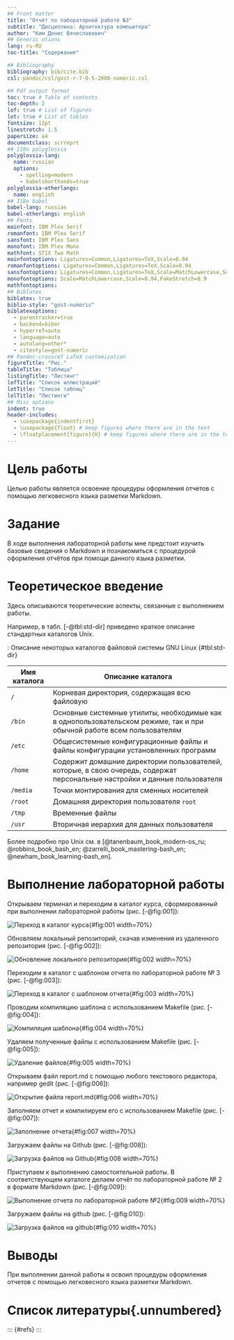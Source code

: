 ```yaml
---
## Front matter
title: "Отчёт по лабораторной работе №3"
subtitle: "Дисциплина: Архитектура компьютера"
author: "Ким Денис Вячеславович"
## Generic otions
lang: ru-RU
toc-title: "Содержание"

## Bibliography
bibliography: bib/cite.bib
csl: pandoc/csl/gost-r-7-0-5-2008-numeric.csl

## Pdf output format
toc: true # Table of contents
toc-depth: 2
lof: true # List of figures
lot: true # List of tables
fontsize: 12pt
linestretch: 1.5
papersize: a4
documentclass: scrreprt
## I18n polyglossia
polyglossia-lang:
  name: russian
  options:
	- spelling=modern
	- babelshorthands=true
polyglossia-otherlangs:
  name: english
## I18n babel
babel-lang: russian
babel-otherlangs: english
## Fonts
mainfont: IBM Plex Serif
romanfont: IBM Plex Serif
sansfont: IBM Plex Sans
monofont: IBM Plex Mono
mathfont: STIX Two Math
mainfontoptions: Ligatures=Common,Ligatures=TeX,Scale=0.94
romanfontoptions: Ligatures=Common,Ligatures=TeX,Scale=0.94
sansfontoptions: Ligatures=Common,Ligatures=TeX,Scale=MatchLowercase,Scale=0.94
monofontoptions: Scale=MatchLowercase,Scale=0.94,FakeStretch=0.9
mathfontoptions:
## Biblatex
biblatex: true
biblio-style: "gost-numeric"
biblatexoptions:
  - parentracker=true
  - backend=biber
  - hyperref=auto
  - language=auto
  - autolang=other*
  - citestyle=gost-numeric
## Pandoc-crossref LaTeX customization
figureTitle: "Рис."
tableTitle: "Таблица"
listingTitle: "Листинг"
lofTitle: "Список иллюстраций"
lotTitle: "Список таблиц"
lolTitle: "Листинги"
## Misc options
indent: true
header-includes:
  - \usepackage{indentfirst}
  - \usepackage{float} # keep figures where there are in the text
  - \floatplacement{figure}{H} # keep figures where there are in the text
---
```


# Цель работы

Целью работы является освоение процедуры оформления отчетов с помощью легковесного
языка разметки Markdown.

# Задание

В ходе выполнения лабораторной работы мне предстоит изучить базовые сведения о Markdown и познакомиться с процедурой оформления отчётов при помощи данного языка разметки.

# Теоретическое введение

Здесь описываются теоретические аспекты, связанные с выполнением работы.

Например, в табл. [-@tbl:std-dir] приведено краткое описание стандартных каталогов Unix.

: Описание некоторых каталогов файловой системы GNU Linux {#tbl:std-dir}

| Имя каталога | Описание каталога                                                                                                          |
|--------------|----------------------------------------------------------------------------------------------------------------------------|
| `/`          | Корневая директория, содержащая всю файловую                                                                               |
| `/bin `      | Основные системные утилиты, необходимые как в однопользовательском режиме, так и при обычной работе всем пользователям     |
| `/etc`       | Общесистемные конфигурационные файлы и файлы конфигурации установленных программ                                           |
| `/home`      | Содержит домашние директории пользователей, которые, в свою очередь, содержат персональные настройки и данные пользователя |
| `/media`     | Точки монтирования для сменных носителей                                                                                   |
| `/root`      | Домашняя директория пользователя  `root`                                                                                   |
| `/tmp`       | Временные файлы                                                                                                            |
| `/usr`       | Вторичная иерархия для данных пользователя                                                                                 |

Более подробно про Unix см. в [@tanenbaum_book_modern-os_ru; @robbins_book_bash_en; @zarrelli_book_mastering-bash_en; @newham_book_learning-bash_en].

# Выполнение лабораторной работы

Открываем терминал и переходим в каталог курса, сформированный при выполнении лабораторной работы (рис. [-@fig:001]):

![Переход в каталог курса](image/1.jpg){#fig:001 width=70%}

Обновляем локальный репозиторий, скачав изменения из удаленного репозитория (рис. [-@fig:002]):

![Обновление локального репозитория](image/photo_5251283327309177557_x.jpg){#fig:002 width=70%}

Переходим в каталог с шаблоном отчета по лабораторной работе № 3 (рис. [-@fig:003]):

![Переход в каталог с шаблоном отчета](image/photo_5251283327309177558_x.jpg){#fig:003 width=70%}

Проводим компиляцию шаблона с использованием Makefile (рис. [-@fig:004]):

![Компиляция шаблона](image/photo_5251283327309177539_x.jpg){#fig:004 width=70%}

Удаляем полученные файлы с использованием Makefile (рис. [-@fig:005]):

![Удаление файлов](image/photo_5251283327309177540_x.jpg){#fig:005 width=70%}

Открываем файл report.md c помощью любого текстового редактора, например gedit (рис. [-@fig:006]):

![Открытие файла report.md](image/photo_5251283327309177542_w.jpg){#fig:006 width=70%}

Заполняем отчет и компилируем его с использованием Makefile (рис. [-@fig:007]):

![Заполнение отчета](image/2.jpg){#fig:007 width=70%}

Загружаем файлы на Github (рис. [-@fig:008]):

![Загрузка файлов на Github](image/3.jpg){#fig:008 width=70%}

Приступаем к выполнению самостоятельной работы. В соответствующем каталоге делаем отчёт по лабораторной работе № 2 в формате Markdown (рис. [-@fig:009]):

![Выполнение отчета по лабораторной работе №2](image/4.jpg){#fig:009 width=70%}

Загружаем файлы на github (рис. [-@fig:010]):

![Загрузка файлов на github](image/5.jpg){#fig:010 width=70%}

# Выводы

При выполнении данной работы я освоил процедуры оформления отчетов с помощью легковесного
языка разметки Markdown.

# Список литературы{.unnumbered}

::: {#refs}
:::
